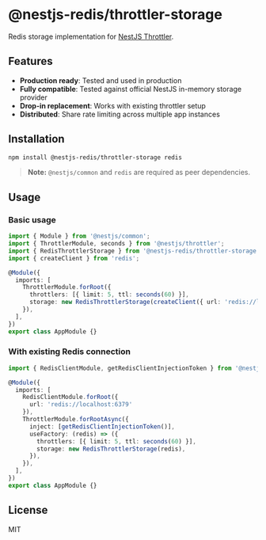# @nestjs-redis/throttler-storage

Redis storage implementation for [NestJS Throttler](https://github.com/nestjs/throttler).

## Features

- **Production ready**: Tested and used in production
- **Fully compatible**: Tested against official NestJS in-memory storage provider
- **Drop-in replacement**: Works with existing throttler setup
- **Distributed**: Share rate limiting across multiple app instances

## Installation

```bash
npm install @nestjs-redis/throttler-storage redis
```

> **Note:** `@nestjs/common` and `redis` are required as peer dependencies.

## Usage

### Basic usage

```ts
import { Module } from '@nestjs/common';
import { ThrottlerModule, seconds } from '@nestjs/throttler';
import { RedisThrottlerStorage } from '@nestjs-redis/throttler-storage';
import { createClient } from 'redis';

@Module({
  imports: [
    ThrottlerModule.forRoot({
      throttlers: [{ limit: 5, ttl: seconds(60) }],
      storage: new RedisThrottlerStorage(createClient({ url: 'redis://localhost:6379' })),
    }),
  ],
})
export class AppModule {}
```

### With existing Redis connection

```ts
import { RedisClientModule, getRedisClientInjectionToken } from '@nestjs-redis/client';

@Module({
  imports: [
    RedisClientModule.forRoot({
      url: 'redis://localhost:6379'
    }),
    ThrottlerModule.forRootAsync({
      inject: [getRedisClientInjectionToken()],
      useFactory: (redis) => ({
        throttlers: [{ limit: 5, ttl: seconds(60) }],
        storage: new RedisThrottlerStorage(redis),
      }),
    }),
  ],
})
export class AppModule {}
```

## License

MIT
